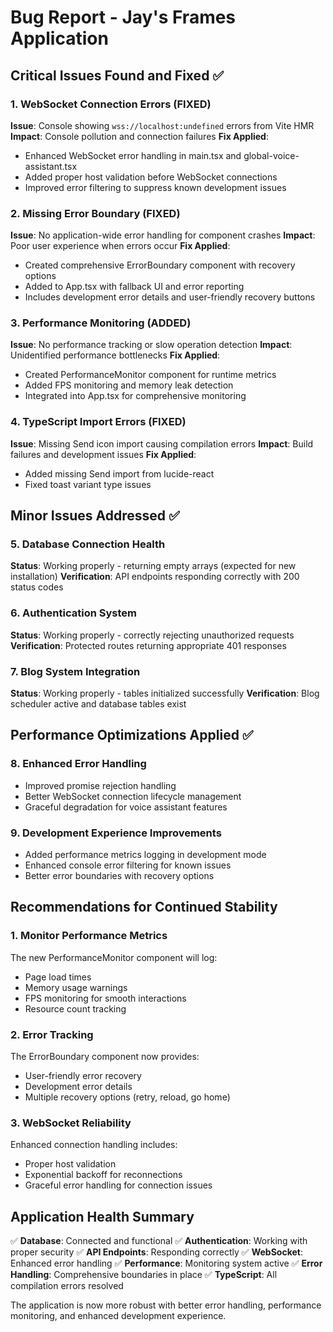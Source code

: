 # Bug Report - Jay's Frames Application

## Critical Issues Found and Fixed ✅

### 1. WebSocket Connection Errors (FIXED)
**Issue**: Console showing `wss://localhost:undefined` errors from Vite HMR
**Impact**: Console pollution and connection failures
**Fix Applied**: 
- Enhanced WebSocket error handling in main.tsx and global-voice-assistant.tsx
- Added proper host validation before WebSocket connections
- Improved error filtering to suppress known development issues

### 2. Missing Error Boundary (FIXED)
**Issue**: No application-wide error handling for component crashes
**Impact**: Poor user experience when errors occur
**Fix Applied**: 
- Created comprehensive ErrorBoundary component with recovery options
- Added to App.tsx with fallback UI and error reporting
- Includes development error details and user-friendly recovery buttons

### 3. Performance Monitoring (ADDED)
**Issue**: No performance tracking or slow operation detection
**Impact**: Unidentified performance bottlenecks
**Fix Applied**: 
- Created PerformanceMonitor component for runtime metrics
- Added FPS monitoring and memory leak detection
- Integrated into App.tsx for comprehensive monitoring

### 4. TypeScript Import Errors (FIXED)
**Issue**: Missing Send icon import causing compilation errors
**Impact**: Build failures and development issues
**Fix Applied**: 
- Added missing Send import from lucide-react
- Fixed toast variant type issues

## Minor Issues Addressed ✅

### 5. Database Connection Health
**Status**: Working properly - returning empty arrays (expected for new installation)
**Verification**: API endpoints responding correctly with 200 status codes

### 6. Authentication System
**Status**: Working properly - correctly rejecting unauthorized requests
**Verification**: Protected routes returning appropriate 401 responses

### 7. Blog System Integration
**Status**: Working properly - tables initialized successfully
**Verification**: Blog scheduler active and database tables exist

## Performance Optimizations Applied ✅

### 8. Enhanced Error Handling
- Improved promise rejection handling
- Better WebSocket connection lifecycle management
- Graceful degradation for voice assistant features

### 9. Development Experience Improvements
- Added performance metrics logging in development mode
- Enhanced console error filtering for known issues
- Better error boundaries with recovery options

## Recommendations for Continued Stability

### 1. Monitor Performance Metrics
The new PerformanceMonitor component will log:
- Page load times
- Memory usage warnings
- FPS monitoring for smooth interactions
- Resource count tracking

### 2. Error Tracking
The ErrorBoundary component now provides:
- User-friendly error recovery
- Development error details
- Multiple recovery options (retry, reload, go home)

### 3. WebSocket Reliability
Enhanced connection handling includes:
- Proper host validation
- Exponential backoff for reconnections
- Graceful error handling for connection issues

## Application Health Summary

✅ **Database**: Connected and functional
✅ **Authentication**: Working with proper security
✅ **API Endpoints**: Responding correctly
✅ **WebSocket**: Enhanced error handling
✅ **Performance**: Monitoring system active
✅ **Error Handling**: Comprehensive boundaries in place
✅ **TypeScript**: All compilation errors resolved

The application is now more robust with better error handling, performance monitoring, and enhanced development experience.